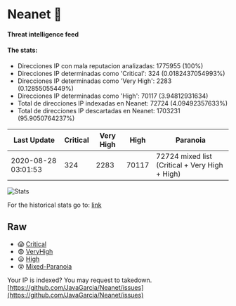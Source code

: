 # Neanet :hocho:
#### Threat intelligence feed
#### The stats:

- Direcciones IP con mala reputacion analizadas: 1775955 (100%)
- Direcciones IP determinadas como 'Critical':  324 (0.0182437054993%)
- Direcciones IP determinadas como 'Very High':  2283 (0.12855055449%)
- Direcciones IP determinadas como 'High':  70117 (3.94812931634)
- Total de direcciones IP indexadas en Neanet:  72724 (4.09492357633%)
- Total de direcciones IP descartadas en Neanet:  1703231 (95.9050764237%)

| Last Update | Critical | Very High | High | Paranoia |
| --- | --- | --- | --- | --- |
| 2020-08-28 03:01:53 | 324 | 2283 | 70117 | 72724 mixed list (Critical + Very High + High)|

![Stats](https://docs.google.com/spreadsheets/d/e/2PACX-1vSnaNMIXVabIpDJjufMlzH7poXnshF3mgd8Is1g9ytUEzVsP5my4Trn8f-xkoLLQ38xpL3HtmUexLo6/pubchart?oid=501124687&format=image)

For the historical stats go to: [link](/stats.csv)
## Raw
- :scream: [Critical](https://raw.githubusercontent.com/JavaGarcia/Neanet/master/blacklists/neanet_critical.txt)
- :fearful: [VeryHigh](https://raw.githubusercontent.com/JavaGarcia/Neanet/master/blacklists/neanet_veryHigh.txtt)
- :frowning: [High](https://raw.githubusercontent.com/JavaGarcia/Neanet/master/blacklists/neanet_high.txt)
- :dizzy_face: [Mixed-Paranoia](https://raw.githubusercontent.com/JavaGarcia/Neanet/master/blacklists/neanet_all.txt)


Your IP is indexed? You may request to takedown. [https://github.com/JavaGarcia/Neanet/issues](https://github.com/JavaGarcia/Neanet/issues)

















































































































































































































































































































































































































































































































